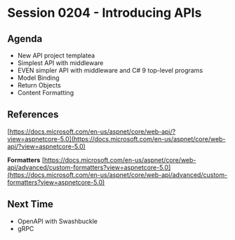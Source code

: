# Session 0204 - Introducing APIs

## Agenda

- New API project templatea
- Simplest API with middleware
- EVEN simpler API with middleware and C# 9 top-level programs
- Model Binding
- Return Objects
- Content Formatting

## References
[https://docs.microsoft.com/en-us/aspnet/core/web-api/?view=aspnetcore-5.0](https://docs.microsoft.com/en-us/aspnet/core/web-api/?view=aspnetcore-5.0)

**Formatters**
[https://docs.microsoft.com/en-us/aspnet/core/web-api/advanced/custom-formatters?view=aspnetcore-5.0](https://docs.microsoft.com/en-us/aspnet/core/web-api/advanced/custom-formatters?view=aspnetcore-5.0)

## Next Time
- OpenAPI with Swashbuckle
- gRPC


